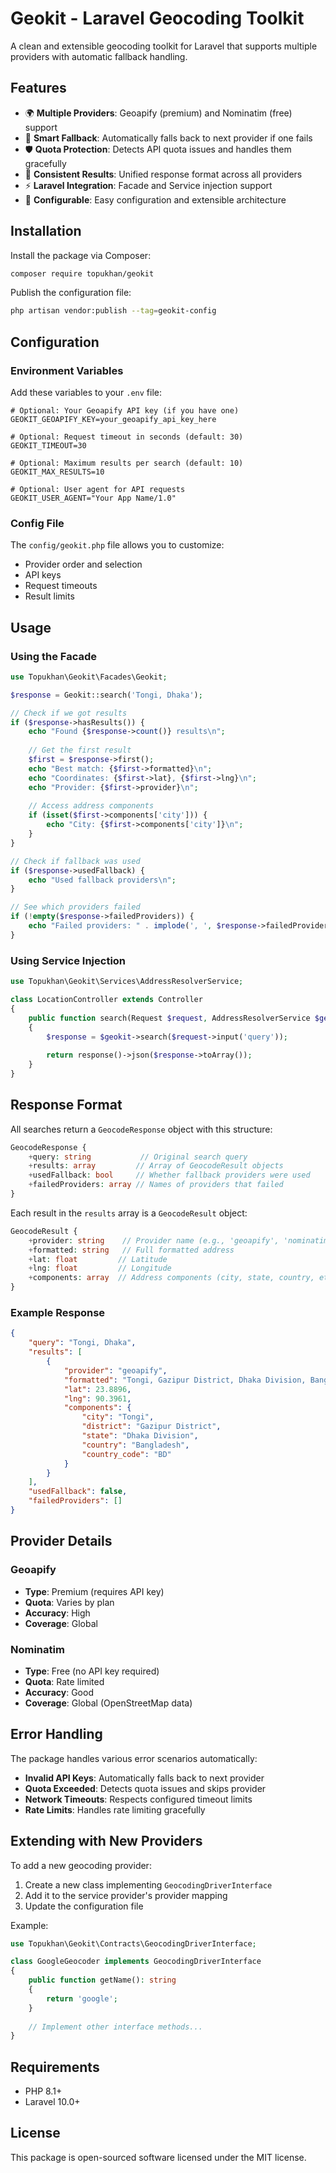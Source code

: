 # Geokit - Laravel Geocoding Toolkit

A clean and extensible geocoding toolkit for Laravel that supports multiple providers with automatic fallback handling.

## Features

- 🌍 **Multiple Providers**: Geoapify (premium) and Nominatim (free) support
- 🔄 **Smart Fallback**: Automatically falls back to next provider if one fails
- 🛡️ **Quota Protection**: Detects API quota issues and handles them gracefully  
- 🎯 **Consistent Results**: Unified response format across all providers
- ⚡ **Laravel Integration**: Facade and Service injection support
- 🔧 **Configurable**: Easy configuration and extensible architecture

## Installation

Install the package via Composer:

```bash
composer require topukhan/geokit
```

Publish the configuration file:

```bash
php artisan vendor:publish --tag=geokit-config
```

## Configuration

### Environment Variables

Add these variables to your `.env` file:

```env
# Optional: Your Geoapify API key (if you have one)
GEOKIT_GEOAPIFY_KEY=your_geoapify_api_key_here

# Optional: Request timeout in seconds (default: 30)
GEOKIT_TIMEOUT=30

# Optional: Maximum results per search (default: 10)
GEOKIT_MAX_RESULTS=10

# Optional: User agent for API requests
GEOKIT_USER_AGENT="Your App Name/1.0"
```

### Config File

The `config/geokit.php` file allows you to customize:

- Provider order and selection
- API keys
- Request timeouts
- Result limits

## Usage

### Using the Facade

```php
use Topukhan\Geokit\Facades\Geokit;

$response = Geokit::search('Tongi, Dhaka');

// Check if we got results
if ($response->hasResults()) {
    echo "Found {$response->count()} results\n";
    
    // Get the first result
    $first = $response->first();
    echo "Best match: {$first->formatted}\n";
    echo "Coordinates: {$first->lat}, {$first->lng}\n";
    echo "Provider: {$first->provider}\n";
    
    // Access address components
    if (isset($first->components['city'])) {
        echo "City: {$first->components['city']}\n";
    }
}

// Check if fallback was used
if ($response->usedFallback) {
    echo "Used fallback providers\n";
}

// See which providers failed
if (!empty($response->failedProviders)) {
    echo "Failed providers: " . implode(', ', $response->failedProviders) . "\n";
}
```

### Using Service Injection

```php
use Topukhan\Geokit\Services\AddressResolverService;

class LocationController extends Controller
{
    public function search(Request $request, AddressResolverService $geokit)
    {
        $response = $geokit->search($request->input('query'));
        
        return response()->json($response->toArray());
    }
}
```

## Response Format

All searches return a `GeocodeResponse` object with this structure:

```php
GeocodeResponse {
    +query: string           // Original search query
    +results: array         // Array of GeocodeResult objects
    +usedFallback: bool     // Whether fallback providers were used
    +failedProviders: array // Names of providers that failed
}
```

Each result in the `results` array is a `GeocodeResult` object:

```php
GeocodeResult {
    +provider: string    // Provider name (e.g., 'geoapify', 'nominatim')
    +formatted: string   // Full formatted address
    +lat: float         // Latitude
    +lng: float         // Longitude
    +components: array  // Address components (city, state, country, etc.)
}
```

### Example Response

```json
{
    "query": "Tongi, Dhaka",
    "results": [
        {
            "provider": "geoapify",
            "formatted": "Tongi, Gazipur District, Dhaka Division, Bangladesh",
            "lat": 23.8896,
            "lng": 90.3961,
            "components": {
                "city": "Tongi",
                "district": "Gazipur District", 
                "state": "Dhaka Division",
                "country": "Bangladesh",
                "country_code": "BD"
            }
        }
    ],
    "usedFallback": false,
    "failedProviders": []
}
```

## Provider Details

### Geoapify
- **Type**: Premium (requires API key)
- **Quota**: Varies by plan
- **Accuracy**: High
- **Coverage**: Global

### Nominatim  
- **Type**: Free (no API key required)
- **Quota**: Rate limited
- **Accuracy**: Good
- **Coverage**: Global (OpenStreetMap data)

## Error Handling

The package handles various error scenarios automatically:

- **Invalid API Keys**: Automatically falls back to next provider
- **Quota Exceeded**: Detects quota issues and skips provider
- **Network Timeouts**: Respects configured timeout limits
- **Rate Limits**: Handles rate limiting gracefully

## Extending with New Providers

To add a new geocoding provider:

1. Create a new class implementing `GeocodingDriverInterface`
2. Add it to the service provider's provider mapping
3. Update the configuration file

Example:

```php
use Topukhan\Geokit\Contracts\GeocodingDriverInterface;

class GoogleGeocoder implements GeocodingDriverInterface
{
    public function getName(): string
    {
        return 'google';
    }
    
    // Implement other interface methods...
}
```

## Requirements

- PHP 8.1+
- Laravel 10.0+

## License

This package is open-sourced software licensed under the MIT license.